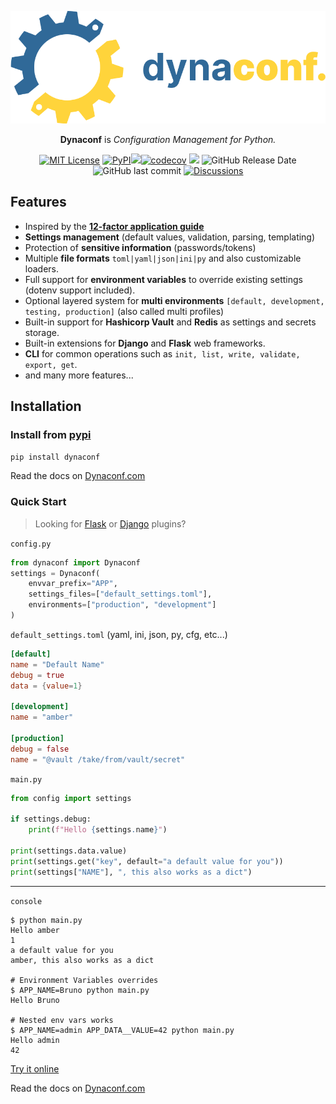 <p align="center">
  <a href="https://dynaconf.com"><img src="https://github.com/dynaconf/dynaconf/raw/master/docs/img/logo_400.svg?sanitize=true" alt="Dynaconf" width="600px"></a>
</p>
<p align="center">
    <strong>Dynaconf</strong> is <em>Configuration Management for Python.</em>
</p>

<p align="center"><a href="/LICENSE"><img alt="MIT License" src="https://img.shields.io/badge/license-MIT-007EC7.svg?style=flat-square"></a> <a href="https://pypi.python.org/pypi/dynaconf"><img alt="PyPI" src="https://img.shields.io/pypi/v/dynaconf.svg"></a><a href="https://github.com/rochacbruno/dynaconf/actions/workflows/main.yml"><img src="https://github.com/rochacbruno/dynaconf/actions/workflows/main.yml/badge.svg"></a><a href="https://codecov.io/gh/rochacbruno/dynaconf"><img alt="codecov" src="https://codecov.io/gh/rochacbruno/dynaconf/branch/master/graph/badge.svg"></a> <a href="https://www.codacy.com/gh/rochacbruno/dynaconf/dashboard?utm_source=github.com&amp;utm_medium=referral&amp;utm_content=rochacbruno/dynaconf&amp;utm_campaign=Badge_Grade"><img src="https://app.codacy.com/project/badge/Grade/42d2f11ef0a446808b246c8c69603f6e"/></a> <img alt="GitHub Release Date" src="https://img.shields.io/github/release-date/rochacbruno/dynaconf.svg"> <img alt="GitHub last commit" src="https://img.shields.io/github/last-commit/rochacbruno/dynaconf.svg"> <a href="https://github.com/rochacbruno/dynaconf/discussions"><img alt="Discussions" src="https://img.shields.io/badge/discussions-forum-yellow.svg?logo=googlechat"></a></p>


## Features

- Inspired by the **[12-factor application guide](https://12factor.net/config)**
- **Settings management** (default values, validation, parsing, templating)
- Protection of **sensitive information** (passwords/tokens)
- Multiple **file formats** `toml|yaml|json|ini|py` and also customizable loaders.
- Full support for **environment variables** to override existing settings (dotenv support included).
- Optional layered system for **multi environments** `[default, development, testing, production]` (also called multi profiles)
- Built-in support for **Hashicorp Vault** and **Redis** as settings and secrets storage.
- Built-in extensions for **Django** and **Flask** web frameworks.
- **CLI** for common operations such as `init, list, write, validate, export, get`.
- and many more features...

## Installation

### Install from [pypi](https://pypi.org/project/dynaconf)

```bash
pip install dynaconf
```

Read the docs on [Dynaconf.com](https://dynaconf.com)

### Quick Start

> Looking for [Flask](https://www.dynaconf.com/flask/) or [Django](https://www.dynaconf.com/django/) plugins?

`config.py`
```python
from dynaconf import Dynaconf
settings = Dynaconf(
    envvar_prefix="APP", 
    settings_files=["default_settings.toml"], 
    environments=["production", "development"]
)
```

`default_settings.toml` (yaml, ini, json, py, cfg, etc...)
```toml
[default]
name = "Default Name"
debug = true
data = {value=1}

[development]
name = "amber"

[production]
debug = false
name = "@vault /take/from/vault/secret"
```

`main.py`
```python
from config import settings

if settings.debug:
    print(f"Hello {settings.name}")

print(settings.data.value)
print(settings.get("key", default="a default value for you"))
print(settings["NAME"], ", this also works as a dict")
```
---

`console`
```console
$ python main.py
Hello amber
1
a default value for you
amber, this also works as a dict

# Environment Variables overrides
$ APP_NAME=Bruno python main.py 
Hello Bruno

# Nested env vars works
$ APP_NAME=admin APP_DATA__VALUE=42 python main.py 
Hello admin
42
```

[Try it online](https://replit.com/@rochacbruno/dynaconf2020?v=1)

Read the docs on [Dynaconf.com](https://dynaconf.com)

